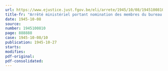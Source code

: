 ```yaml
---
url: https://www.ejustice.just.fgov.be/eli/arrete/1945/10/08/1945100810/justel
title-fr: "Arrêté ministériel portant nomination des membres du bureau provisoire du Conseil professionnel du Commerce en Tabac manufacturé, Articles pour Fumeurs et Accessoires"
date: 1945-10-08
source:
number: 1945100810
page: 888888
case: 1945-10-08/10
publication: 1945-10-27
starts:
modifies:
pdf-original:
pdf-consolidated:
---
```


